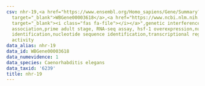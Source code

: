 ```yaml
---
csv: nhr-19,<a href="https://www.ensembl.org/Homo_sapiens/Gene/Summary?db=core;g=WBGene00003618"
  target="_blank">WBGene00003618</a>,<a href="https://www.ncbi.nlm.nih.gov/pubmed/30894454"
  target="_blank"><i class="fas fa-file"></i></a>",genetic interference,functional
  association,prime adult stage, RNA-seq assay, hsf-1 overexpression,nucleotide sequence
  identification,nucleotide sequence identification,transcriptional regulation,up-regulates
  activity
data_alias: nhr-19
data_id: WBGene00003618
data_numevidence: 1
data_species: Caenorhabditis elegans
data_taxid: '6239'
title: nhr-19
---
```

